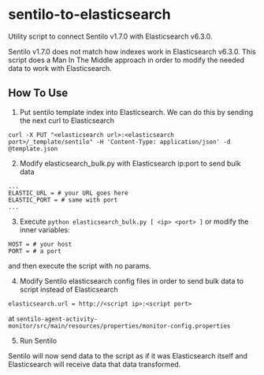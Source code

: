 # sentilo-to-elasticsearch

Utility script to connect Sentilo v1.7.0 with Elasticsearch v6.3.0.

Sentilo v1.7.0 does not match how indexes work in Elasticsearch v6.3.0. This script does a Man In The Middle approach in order to modify the needed data to work with Elasticsearch.

## How To Use
1. Put sentilo template index into Elasticsearch. We can do this by sending the next curl to Elasticsearch
```
curl -X PUT "<elasticsearch url>:<elasticsearch port>/_template/sentilo" -H 'Content-Type: application/json' -d @template.json
```

2. Modify elasticsearch_bulk.py with Elasticsearch ip:port to send bulk data
```
...
ELASTIC_URL = # your URL goes here
ELASTIC_PORT = # same with port
...
```

3. Execute `python elasticsearch_bulk.py [ <ip> <port> ]`  or modify the inner variables:
```
HOST = # your host
PORT = # a port
```
and then execute the script with no params.

4. Modify Sentilo elasticsearch config files in order to send bulk data to script instead of Elasticsearch
```
elasticsearch.url = http://<script ip>:<script port>
```
at
`sentilo-agent-activity-monitor/src/main/resources/properties/monitor-config.properties`

5. Run Sentilo


Sentilo will now send data to the script as if it was Elasticsearch itself and Elasticsearch will receive data that data transformed.

